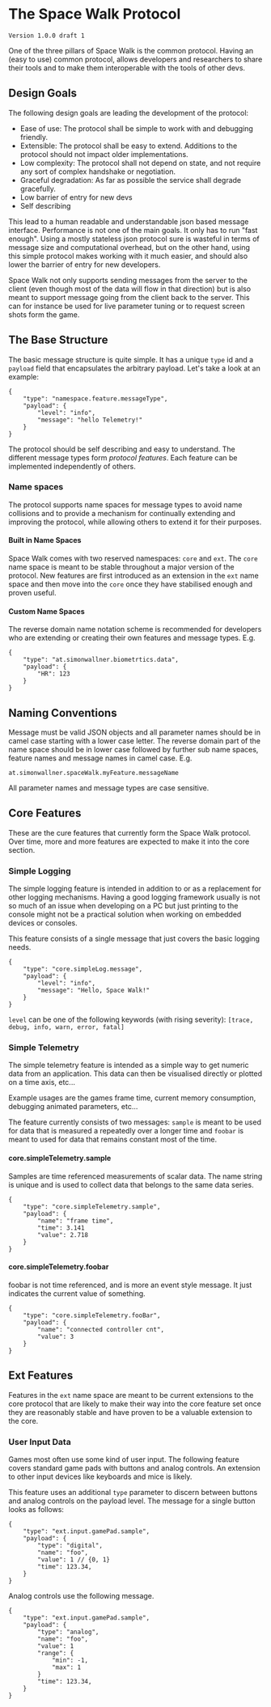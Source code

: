 # The Space Walk Protocol
`Version 1.0.0 draft 1`

One of the three pillars of Space Walk is the common protocol. Having an (easy to use) common protocol, allows developers and researchers to share their tools and to make them interoperable with the tools of other devs. 

## Design Goals
The following design goals are leading the development of the protocol:

- Ease of use: The protocol shall be simple to work with and debugging friendly. 
- Extensible: The protocol shall be easy to extend. Additions to the protocol should not impact older implementations.
- Low complexity: The protocol shall not depend on state, and not require any sort of complex handshake or negotiation. 
- Graceful degradation: As far as possible the service shall degrade gracefully.
- Low barrier of entry for new devs
- Self describing

This lead to a human readable and understandable json based message interface. Performance is not one of the main goals. It only has to run "fast enough". Using a mostly stateless json protocol sure is wasteful in terms of message size and computational overhead, but on the other hand, using this simple protocol makes working with it much easier, and should also lower the barrier of entry for new developers.

Space Walk not only supports sending messages from the server to the client (even though most of the data will flow in that direction) but is also meant to support message going from the client back to the server. This can for instance be used for live parameter tuning or to request screen shots form the game.

## The Base Structure
The basic message structure is quite simple. It has a unique `type` id and a `payload` field that encapsulates the arbitrary payload. Let's take a look at an example:

	{
		"type": "namespace.feature.messageType",
		"payload": {
			"level": "info",
			"message": "hello Telemetry!"
		}
	}

The protocol should be self describing and easy to understand. The different message types form *protocol features*. Each feature can be implemented independently of others.

### Name spaces
The protocol supports name spaces for message types to avoid name collisions and to provide a mechanism for continually extending and improving the protocol, while allowing others to extend it for their purposes.

#### Built in Name Spaces
Space Walk comes with two reserved namespaces: `core` and `ext`. The `core` name space is meant to be stable throughout a major version of the protocol. New features are first introduced as an extension in the `ext` name space and then move into the `core` once they have stabilised enough and proven useful. 

#### Custom Name Spaces
The reverse domain name notation scheme is recommended for developers who are extending or creating their own features and message types. E.g.

	{
		"type": "at.simonwallner.biometrtics.data",
		"payload": {
			"HR": 123
		}
	}

## Naming Conventions
Message must be valid JSON objects and all parameter names should be in camel case starting with a lower case letter. The reverse domain part of the name space  should be in lower case followed by further sub name spaces, feature names and message names in camel case. E.g.

	at.simonwallner.spaceWalk.myFeature.messageName

All parameter names and message types are case sensitive.

## Core Features
These are the cure features that currently form the Space Walk protocol. Over time, more and more features are expected to make it into the core section. 

### Simple Logging
The simple logging feature is intended in addition to or as a replacement for other logging mechanisms. Having a good logging framework usually is not so much of an issue when developing on a PC but just printing to the console might not be a practical solution when working on embedded devices or consoles. 

This feature consists of a single message that just covers the basic logging needs.

	{
		"type": "core.simpleLog.message",
		"payload": {
			"level": "info",
			"message": "Hello, Space Walk!"
		}
	}

`level` can be one of the following keywords (with rising severity):	`[trace, debug, info, warn, error, fatal]`

### Simple Telemetry
The simple telemetry feature is intended as a simple way to get numeric data from an application. This data can then be visualised directly or plotted on a time axis, etc...

Example usages are the games frame time, current memory consumption, debugging animated parameters, etc...

The feature currently consists of two messages: `sample` is meant to be used for data that is measured a repeatedly over a longer time and `foobar` is meant to used for data that remains constant most of the time. 

#### core.simpleTelemetry.sample
Samples are time referenced measurements of scalar data. The name string is unique and is used to collect data that belongs to the same data series.

	{
		"type": "core.simpleTelemetry.sample",
		"payload": {
			"name": "frame time",
			"time": 3.141
			"value": 2.718
		}
	}

#### core.simpleTelemetry.foobar
foobar is not time referenced, and is more an event style message. It just indicates the current value of something.

	{
		"type": "core.simpleTelemetry.fooBar",
		"payload": {
			"name": "connected controller cnt",
			"value": 3
		}
	}


## Ext Features
Features in the `ext` name space are meant to be current extensions to the core protocol that are likely to make their way into the core feature set once they are reasonably stable and have proven to be a valuable extension to the core.

### User Input Data
Games most often use some kind of user input. The following feature covers standard game pads with buttons and analog controls. An extension to other input devices like keyboards and mice is likely.

This feature uses an additional `type` parameter to discern between buttons and analog controls on the payload level. The message for a single button looks as follows:

	{
		"type": "ext.input.gamePad.sample",
		"payload": {
			"type": "digital",
			"name": "foo",
			"value": 1 // {0, 1}
			"time": 123.34,
		}
	}

Analog controls use the following message.

	{
		"type": "ext.input.gamePad.sample",
		"payload": {
			"type": "analog",
			"name": "foo",
			"value": 1
			"range": {
				"min": -1,
				"max": 1
			}
			"time": 123.34,
		}
	}


